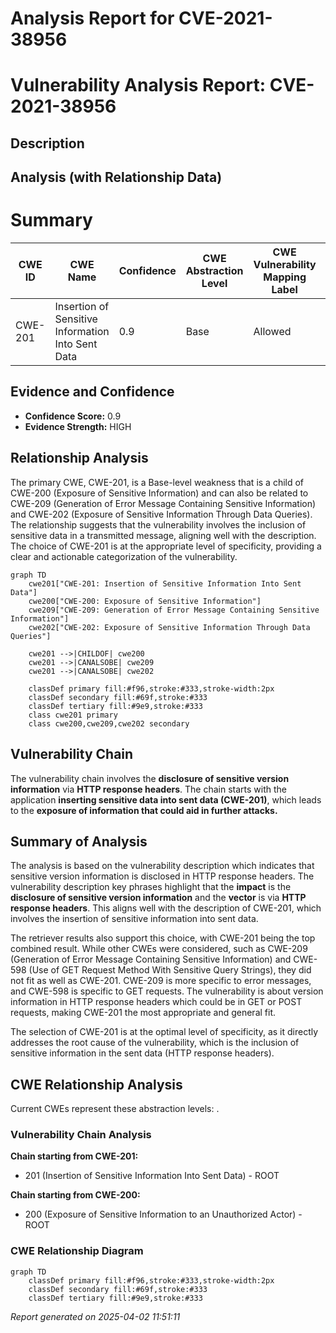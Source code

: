 # Analysis Report for CVE-2021-38956

# Vulnerability Analysis Report: CVE-2021-38956

## Description



## Analysis (with Relationship Data)

# Summary
| CWE ID | CWE Name | Confidence | CWE Abstraction Level | CWE Vulnerability Mapping Label | CWE-Vulnerability Mapping Notes |
|---|---|---|---|---|---|
| CWE-201 | Insertion of Sensitive Information Into Sent Data | 0.9 | Base | Allowed | Primary CWE |

## Evidence and Confidence

*   **Confidence Score:** 0.9
*   **Evidence Strength:** HIGH

## Relationship Analysis
The primary CWE, CWE-201, is a Base-level weakness that is a child of CWE-200 (Exposure of Sensitive Information) and can also be related to CWE-209 (Generation of Error Message Containing Sensitive Information) and CWE-202 (Exposure of Sensitive Information Through Data Queries). The relationship suggests that the vulnerability involves the inclusion of sensitive data in a transmitted message, aligning well with the description. The choice of CWE-201 is at the appropriate level of specificity, providing a clear and actionable categorization of the vulnerability.

```mermaid
graph TD
    cwe201["CWE-201: Insertion of Sensitive Information Into Sent Data"]
    cwe200["CWE-200: Exposure of Sensitive Information"]
    cwe209["CWE-209: Generation of Error Message Containing Sensitive Information"]
    cwe202["CWE-202: Exposure of Sensitive Information Through Data Queries"]
    
    cwe201 -->|CHILDOF| cwe200
    cwe201 -->|CANALSOBE| cwe209
    cwe201 -->|CANALSOBE| cwe202
    
    classDef primary fill:#f96,stroke:#333,stroke-width:2px
    classDef secondary fill:#69f,stroke:#333
    classDef tertiary fill:#9e9,stroke:#333
    class cwe201 primary
    class cwe200,cwe209,cwe202 secondary
```

## Vulnerability Chain
The vulnerability chain involves the **disclosure of sensitive version information** via **HTTP response headers**. The chain starts with the application **inserting sensitive data into sent data (CWE-201)**, which leads to the **exposure of information that could aid in further attacks.**

## Summary of Analysis
The analysis is based on the vulnerability description which indicates that sensitive version information is disclosed in HTTP response headers. The vulnerability description key phrases highlight that the **impact** is the **disclosure of sensitive version information** and the **vector** is via **HTTP response headers**. This aligns well with the description of CWE-201, which involves the insertion of sensitive information into sent data.

The retriever results also support this choice, with CWE-201 being the top combined result. While other CWEs were considered, such as CWE-209 (Generation of Error Message Containing Sensitive Information) and CWE-598 (Use of GET Request Method With Sensitive Query Strings), they did not fit as well as CWE-201. CWE-209 is more specific to error messages, and CWE-598 is specific to GET requests. The vulnerability is about version information in HTTP response headers which could be in GET or POST requests, making CWE-201 the most appropriate and general fit.

The selection of CWE-201 is at the optimal level of specificity, as it directly addresses the root cause of the vulnerability, which is the inclusion of sensitive information in the sent data (HTTP response headers).


## CWE Relationship Analysis

Current CWEs represent these abstraction levels: .


### Vulnerability Chain Analysis

**Chain starting from CWE-201:**
- 201 (Insertion of Sensitive Information Into Sent Data) - ROOT


**Chain starting from CWE-200:**
- 200 (Exposure of Sensitive Information to an Unauthorized Actor) - ROOT



### CWE Relationship Diagram

```mermaid
graph TD
    classDef primary fill:#f96,stroke:#333,stroke-width:2px
    classDef secondary fill:#69f,stroke:#333
    classDef tertiary fill:#9e9,stroke:#333
```



*Report generated on 2025-04-02 11:51:11*
